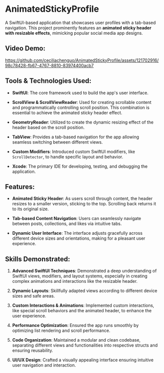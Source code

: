 # AnimatedStickyProfile

A SwiftUI-based application that showcases user profiles with a tab-based navigation. This project prominently features an **animated sticky header with resizable effects**, mimicking popular social media app designs.

## Video Demo:
https://github.com/ceciliachenguo/AnimatedStickyProfile/assets/121702916/98c78428-fb67-4767-8810-83974400acb7

## Tools & Technologies Used:

- **SwiftUI**: The core framework used to build the app's user interface.
  
- **ScrollView & ScrollViewReader**: Used for creating scrollable content and programmatically controlling scroll position. This combination is essential to achieve the animated sticky header effect.

- **GeometryReader**: Utilized to create the dynamic resizing effect of the header based on the scroll position.

- **TabView**: Provides a tab-based navigation for the app allowing seamless switching between different views.

- **Custom Modifiers**: Introduced custom SwiftUI modifiers, like `ScrollDetector`, to handle specific layout and behavior.

- **Xcode**: The primary IDE for developing, testing, and debugging the application.

## Features:

- **Animated Sticky Header**: As users scroll through content, the header resizes to a smaller version, sticking to the top. Scrolling back returns it to its original size.

- **Tab-based Content Navigation**: Users can seamlessly navigate between posts, collections, and likes via intuitive tabs.

- **Dynamic User Interface**: The interface adjusts gracefully across different device sizes and orientations, making for a pleasant user experience.

## Skills Demonstrated:

1. **Advanced SwiftUI Techniques**: Demonstrated a deep understanding of SwiftUI views, modifiers, and layout systems, especially in creating complex animations and interactions like the resizable header.

2. **Dynamic Layouts**: Skillfully adapted views according to different device sizes and safe areas.

3. **Custom Interactions & Animations**: Implemented custom interactions, like special scroll behaviors and the animated header, to enhance the user experience.

4. **Performance Optimization**: Ensured the app runs smoothly by optimizing list rendering and scroll performance.

5. **Code Organization**: Maintained a modular and clean codebase, separating different views and functionalities into respective structs and ensuring reusability.

6. **UI/UX Design**: Crafted a visually appealing interface ensuring intuitive user navigation and interaction.

